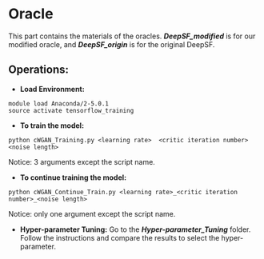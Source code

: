 # Oracle

This part contains the materials of the oracles. ***DeepSF_modified*** is for our modified oracle, and ***DeepSF_origin*** is for the original DeepSF.

## Operations:
* **Load Environment:**
```
module load Anaconda/2-5.0.1
source activate tensorflow_training
```
* **To train the model:**
```
python cWGAN_Training.py <learning rate>  <critic iteration number>  <noise length>  
```
   Notice: 3 arguments except the script name.
* **To continue training the model:** 
```
python cWGAN_Continue_Train.py <learning rate>_<critic iteration number>_<noise length>  
```
   Notice: only one argument except the script name.
* **Hyper-parameter Tuning:** Go to the ***Hyper-parameter_Tuning*** folder. Follow the instructions and compare the results to select the hyper-parameter.
